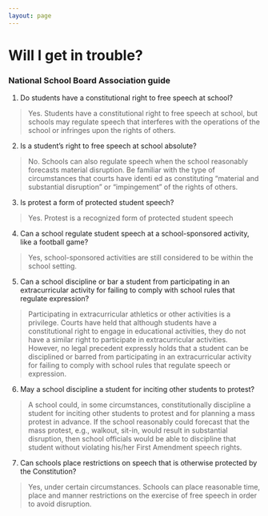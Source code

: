 ```yaml
---
layout: page
---
```


Will I get in trouble?
======================
### National School Board Association guide

1. Do students have a constitutional right to free speech at school?
> Yes. Students have a constitutional right to free speech at school, but schools may regulate speech that interferes with the operations of the school or infringes upon the rights of others. 
					
2. Is a student’s right to free speech at school absolute?
> No. Schools can also regulate speech when the school reasonably forecasts material disruption. Be familiar with the type of circumstances that courts have identi ed as constituting “material and substantial disruption” or “impingement” of the rights of others. 
				
3. Is protest a form of protected student speech?
> Yes. Protest is a recognized form of protected student speech
				
4. Can a school regulate student speech at a school-sponsored activity, like a football game?
> Yes, school-sponsored activities are still considered to be within the school setting. 

5. Can a school discipline or bar a student from participating in an extracurricular activity for failing to comply with school rules that regulate expression?
> Participating in extracurricular athletics or other activities is a privilege. Courts have held that although students have a constitutional right to engage in educational activities, they do not have a similar right to participate in extracurricular activities. However, no legal precedent expressly holds that a student can be disciplined or barred from participating in an extracurricular activity for failing to comply with school rules that regulate speech or expression. 

6. May a school discipline a student for inciting other students to protest?
> A school could, in some circumstances, constitutionally discipline a student for inciting other students to protest and for planning a mass protest in advance. If the school reasonably could forecast that the mass protest, e.g., walkout, sit-in, would result in substantial disruption, then school officials would be able to discipline that student without violating his/her First Amendment speech rights. 

7. Can schools place restrictions on speech that is otherwise protected by the Constitution?
> Yes, under certain circumstances. Schools can place reasonable time, place and manner restrictions on the exercise of free speech in order to avoid disruption.
